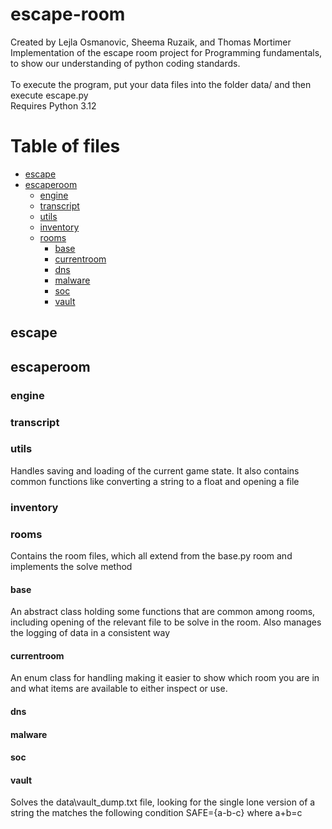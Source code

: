 # escape-room
Created by Lejla Osmanovic, Sheema Ruzaik, and Thomas Mortimer<br>
Implementation of the escape room project for Programming fundamentals, to show our understanding of python coding standards.<br>
<br>
To execute the program, put your data files into the folder data/ and then execute escape.py<br>
Requires Python 3.12<br>

# Table of files

* [escape](#escape)
* [escaperoom](#escaperoom)
    * [engine](#engine)
    * [transcript](#transcript)
    * [utils](#utils)
    * [inventory](#inventory)
    * [rooms](#rooms)
        * [base](#base)
        * [currentroom](#currentroom)
        * [dns](#dns)
        * [malware](#malware)
        * [soc](#soc)
        * [vault](#vault)

## escape

## escaperoom

### engine

### transcript

### utils

Handles saving and loading of the current game state. It also contains common functions like converting a string to a
float and opening a file

### inventory

### rooms

Contains the room files, which all extend from the base.py room and implements the solve method

#### base

An abstract class holding some functions that are common among rooms, including opening of the relevant file to be solve
in the room.
Also manages the logging of data in a consistent way

#### currentroom

An enum class for handling making it easier to show which room you are in and what items are available to either inspect
or use.

#### dns

#### malware

#### soc

#### vault

Solves the data\vault_dump.txt file, looking for the single lone version of a string the matches the following condition
SAFE={a-b-c} where a+b=c